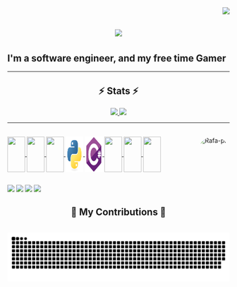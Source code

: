 <img align="right" src="https://visitor-badge.laobi.icu/badge?page_id=AndersonSheep.AndersonSheep" />

<h1 align="center">
    <img src="https://readme-typing-svg.herokuapp.com/?font=Righteous&size=35&center=true&vCenter=true&width=500&height=70&duration=4000&lines=Hi+There!+👋;+I'm+Anderson+Carneiro!;" />
</h1>

## I'm a software engineer, and my free time Gamer


<hr/>

<h2 align="center">⚡ Stats ⚡</h2>
<div align="center">
  <a href="https://github.com/AndersonSheep">
  <img height="180em" src="https://github-readme-stats.vercel.app/api?username=AndersonSheep&show_icons=true&theme=gotham&include_all_commits=true&count_private=true&rank_icon=github"/>
  <img height="180em" src="https://github-readme-stats.vercel.app/api/top-langs/?username=AndersonSheep&layout=compact&langs_count=7&theme=gotham"/>
</div>
<hr/>

<div style="display: inline_block"><br>
  <img align="center" height="80" width="40" src="https://cdn.jsdelivr.net/gh/devicons/devicon/icons/android/android-plain.svg">
  <img align="center" height="80" width="40" src="https://cdn.jsdelivr.net/gh/devicons/devicon/icons/java/java-original-wordmark.svg">
  <img align="center" height="80" width="40" src="https://cdn.jsdelivr.net/gh/devicons/devicon/icons/git/git-original.svg">
  <img align="center" height="80" width="40" src="https://raw.githubusercontent.com/devicons/devicon/master/icons/python/python-original.svg">
  <img align="center" height="80" width="40" src="https://raw.githubusercontent.com/devicons/devicon/master/icons/csharp/csharp-original.svg">
  <img align="center" height="80" width="40" src="https://cdn.jsdelivr.net/gh/devicons/devicon/icons/jenkins/jenkins-original.svg">
  <img align="center" height="80" width="40" src="https://cdn.jsdelivr.net/gh/devicons/devicon/icons/ubuntu/ubuntu-plain.svg">
  <img align="center" height="80" width="40" src="https://cdn.jsdelivr.net/gh/devicons/devicon/icons/docker/docker-plain-wordmark.svg">
  <img align="right" alt="Rafa-pic" height="150" style="border-radius:50px;" src="https://media.discordapp.net/attachments/564262523801436160/936413136179839026/Black_Sheep_Invert.png?width=676&height=676">
</div>
  
  ##
 
<div> 
  <a href="https://www.instagram.com/dinho1994_carneiro/" target="_blank"><img src="https://img.shields.io/badge/-Instagram-%23E4405F?style=for-the-badge&logo=instagram&logoColor=white" target="_blank"></a>
  <a href="https://www.linkedin.com/in/anderson-carneiro-da-silva/" target="_blank"><img src="https://img.shields.io/badge/-LinkedIn-%230077B5?style=for-the-badge&logo=linkedin&logoColor=white" target="_blank"></a> 
  <a href = "mailto:dinho1994@gmail.com"><img src="https://img.shields.io/badge/Gmail-D14836?style=for-the-badge&logo=gmail&logoColor=white" target="_blank"></a>
  <a href = "https://www.facebook.com/anderson.c.dasilva.98/"><img src="https://img.shields.io/badge/Facebook-1877F2?style=for-the-badge&logo=facebook&logoColor=white" target="_blank"></a>
 
<div align="center">
  <h2>🐍 My Contributions 🐍</h2>
  <br>
  <img alt="snake eating my contributions" src="https://raw.githubusercontent.com/AndersonSheep/AndersonSheep/output/github-contribution-grid-snake.svg" />
  
  <br/><br/><br/>
</div>
 
</div>
